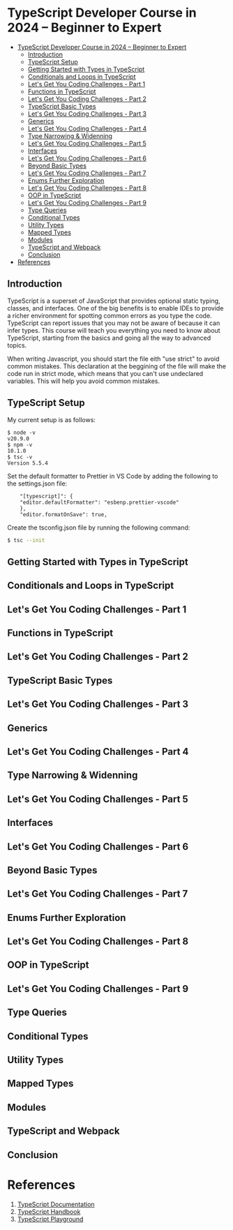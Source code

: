 # TypeScript Developer Course in 2024 – Beginner to Expert

- [TypeScript Developer Course in 2024 – Beginner to Expert](#typescript-developer-course-in-2024--beginner-to-expert)
  - [Introduction](#introduction)
  - [TypeScript Setup](#typescript-setup)
  - [Getting Started with Types in TypeScript](#getting-started-with-types-in-typescript)
  - [Conditionals and Loops in TypeScript](#conditionals-and-loops-in-typescript)
  - [Let's Get You Coding Challenges - Part 1](#lets-get-you-coding-challenges---part-1)
  - [Functions in TypeScript](#functions-in-typescript)
  - [Let's Get You Coding Challenges - Part 2](#lets-get-you-coding-challenges---part-2)
  - [TypeScript Basic Types](#typescript-basic-types)
  - [Let's Get You Coding Challenges - Part 3](#lets-get-you-coding-challenges---part-3)
  - [Generics](#generics)
  - [Let's Get You Coding Challenges - Part 4](#lets-get-you-coding-challenges---part-4)
  - [Type Narrowing \& Widenning](#type-narrowing--widenning)
  - [Let's Get You Coding Challenges - Part 5](#lets-get-you-coding-challenges---part-5)
  - [Interfaces](#interfaces)
  - [Let's Get You Coding Challenges - Part 6](#lets-get-you-coding-challenges---part-6)
  - [Beyond Basic Types](#beyond-basic-types)
  - [Let's Get You Coding Challenges - Part 7](#lets-get-you-coding-challenges---part-7)
  - [Enums Further Exploration](#enums-further-exploration)
  - [Let's Get You Coding Challenges - Part 8](#lets-get-you-coding-challenges---part-8)
  - [OOP in TypeScript](#oop-in-typescript)
  - [Let's Get You Coding Challenges - Part 9](#lets-get-you-coding-challenges---part-9)
  - [Type Queries](#type-queries)
  - [Conditional Types](#conditional-types)
  - [Utility Types](#utility-types)
  - [Mapped Types](#mapped-types)
  - [Modules](#modules)
  - [TypeScript and Webpack](#typescript-and-webpack)
  - [Conclusion](#conclusion)
- [References](#references)

## Introduction

TypeScript is a superset of JavaScript that provides optional static typing, classes, and interfaces. One of the big benefits is to enable IDEs to provide a richer environment for spotting common errors as you type the code. TypeScript can report issues that you may not be aware of because it can infer types. This course will teach you everything you need to know about TypeScript, starting from the basics and going all the way to advanced topics.

When writing Javascript, you should start the file eith "use strict" to avoid common mistakes. This declaration at the beggining of the file will make the code run in strict mode, which means that you can't use undeclared variables. This will help you avoid common mistakes.

## TypeScript Setup

My current setup is as follows:

```
$ node -v
v20.9.0
$ npm -v
10.1.0
$ tsc -v
Version 5.5.4
```

Set the default formatter to Prettier in VS Code by adding the following to the settings.json file:

```
    "[typescript]": {
    "editor.defaultFormatter": "esbenp.prettier-vscode"
    },
    "editor.formatOnSave": true,
```

Create the tsconfig.json file by running the following command:

```bash
$ tsc --init
```

## Getting Started with Types in TypeScript

## Conditionals and Loops in TypeScript

## Let's Get You Coding Challenges - Part 1

## Functions in TypeScript

## Let's Get You Coding Challenges - Part 2

## TypeScript Basic Types

## Let's Get You Coding Challenges - Part 3

## Generics

## Let's Get You Coding Challenges - Part 4

## Type Narrowing & Widenning

## Let's Get You Coding Challenges - Part 5

## Interfaces

## Let's Get You Coding Challenges - Part 6

## Beyond Basic Types

## Let's Get You Coding Challenges - Part 7

## Enums Further Exploration

## Let's Get You Coding Challenges - Part 8

## OOP in TypeScript

## Let's Get You Coding Challenges - Part 9

## Type Queries

## Conditional Types

## Utility Types

## Mapped Types

## Modules

## TypeScript and Webpack

## Conclusion

# References

1. [TypeScript Documentation](https://www.typescriptlang.org/docs/)
2. [TypeScript Handbook](https://www.typescriptlang.org/docs/handbook/intro.html)
3. [TypeScript Playground](https://www.typescriptlang.org/play)

```

```
